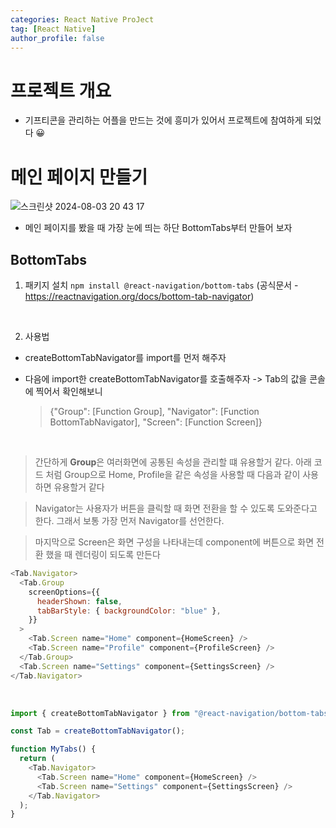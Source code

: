 ```yaml
---
categories: React Native ProJect
tag: [React Native]
author_profile: false
---
```


# 프로젝트 개요

- 기프티콘을 관리하는 어플을 만드는 것에 흥미가 있어서 프로젝트에 참여하게 되었다 😀

# 메인 페이지 만들기

![스크린샷 2024-08-03 20 43 17](https://github.com/user-attachments/assets/b609e6ce-b42c-456e-8a0f-1e2c9f1baf7b)

- 메인 페이지를 봤을 때 가장 눈에 띄는 하단 BottomTabs부터 만들어 보자

## BottomTabs

1. 패키지 설치
   `npm install @react-navigation/bottom-tabs`
   (공식문서 - https://reactnavigation.org/docs/bottom-tab-navigator)

<br />

2. 사용법

- createBottomTabNavigator를 import를 먼저 해주자
- 다음에 import한 createBottomTabNavigator를 호출해주자
  -> Tab의 값을 콘솔에 찍어서 확인해보니

  > {"Group": [Function Group], "Navigator": [Function BottomTabNavigator], "Screen": [Function Screen]}

<br />

> 간단하게 <strong>Group</strong>은 여러화면에 공통된 속성을 관리할 떄 유용할거 같다.
> 아래 코드 처럼 Group으로 Home, Profile을 같은 속성을 사용할 때 다음과 같이 사용하면 유용할거 같다

> Navigator는 사용자가 버튼을 클릭할 때 화면 전환을 할 수 있도록 도와준다고 한다. 그래서 보통 가장 먼저 Navigator를 선언한다.

> 마지막으로 Screen은 화면 구성을 나타내는데 component에 버튼으로 화면 전환 했을 때 렌더링이 되도록 만든다

```javascript
<Tab.Navigator>
  <Tab.Group
    screenOptions={{
      headerShown: false,
      tabBarStyle: { backgroundColor: "blue" },
    }}
  >
    <Tab.Screen name="Home" component={HomeScreen} />
    <Tab.Screen name="Profile" component={ProfileScreen} />
  </Tab.Group>
  <Tab.Screen name="Settings" component={SettingsScreen} />
</Tab.Navigator>
```

<br />

```javascript
import { createBottomTabNavigator } from "@react-navigation/bottom-tabs";

const Tab = createBottomTabNavigator();

function MyTabs() {
  return (
    <Tab.Navigator>
      <Tab.Screen name="Home" component={HomeScreen} />
      <Tab.Screen name="Settings" component={SettingsScreen} />
    </Tab.Navigator>
  );
}
```

